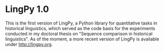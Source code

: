 LingPy 1.0
==========

This is the first version of LingPy, a Python library for quantitative tasks in historical linguistics, which served as the code basis for the experiments conducted in my doctoral thesis on "Sequence comparison in historical linguistics". As of the moment, a more recent version of LingPy is available under http://lingpy.org.


